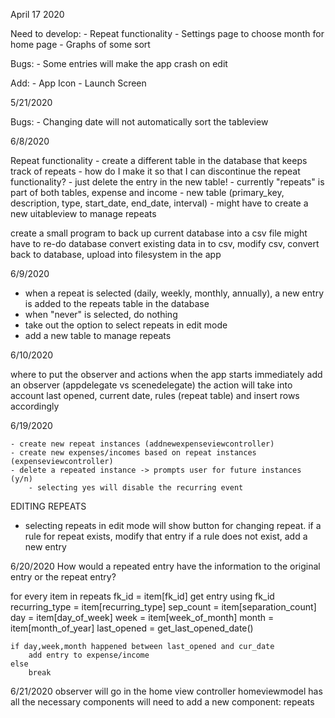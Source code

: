 April 17 2020

Need to develop:
    - Repeat functionality
    - Settings page to choose month for home page
    - Graphs of some sort

Bugs:
    - Some entries will make the app crash on edit

Add:
    - App Icon
    - Launch Screen



5/21/2020

Bugs: 
    - Changing date will not automatically sort the tableview
    
6/8/2020

Repeat functionality
    - create a different table in the database that keeps track of repeats
    - how do I make it so that I can discontinue the repeat functionality?
        - just delete the entry in the new table!
    - currently "repeats" is part of both tables, expense and income
    - new table (primary_key, description, type, start_date, end_date, interval)
    - might have to create a new uitableview to manage repeats
    
    

create a small program to back up current database into a csv file
might have to re-do database
convert existing data in to csv, modify csv, convert back to database, upload into filesystem in the app

6/9/2020

- when a repeat is selected (daily, weekly, monthly, annually), a new entry is added to the repeats table in the database
- when "never" is selected, do nothing
- take out the option to select repeats in edit mode
- add a new table to manage repeats


6/10/2020

where to put the observer and actions
when the app starts immediately add an observer (appdelegate vs scenedelegate)
the action will take into account last opened, current date, rules (repeat table) and insert rows accordingly


6/19/2020

    - create new repeat instances (addnewexpenseviewcontroller)
    - create new expenses/incomes based on repeat instances (expenseviewcontroller)
    - delete a repeated instance -> prompts user for future instances (y/n) 
        - selecting yes will disable the recurring event
        
EDITING REPEATS
- selecting repeats in edit mode will show button for changing repeat. 
    if a rule for repeat exists, modify that entry
    if a rule does not exist, add a new entry

6/20/2020
How would a repeated entry have the information to the original entry or the repeat entry?




for every item in repeats
    fk_id = item[fk_id]
    get entry using fk_id
    recurring_type = item[recurring_type]
    sep_count = item[separation_count]
    day = item[day_of_week]
    week = item[week_of_month]
    month = item[month_of_year]
    last_opened = get_last_opened_date()
    
    if day,week,month happened between last_opened and cur_date
        add entry to expense/income
    else
        break
        

6/21/2020
observer will go in the home view controller
homeviewmodel has all the necessary components
will need to add a new component: repeats
